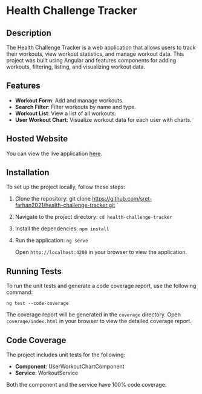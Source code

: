 # Health Challenge Tracker

## Description

The Health Challenge Tracker is a web application that allows users to track their workouts, view workout statistics, and manage workout data. This project was built using Angular and features components for adding workouts, filtering, listing, and visualizing workout data.

## Features

- **Workout Form**: Add and manage workouts.
- **Search Filter**: Filter workouts by name and type.
- **Workout List**: View a list of all workouts.
- **User Workout Chart**: Visualize workout data for each user with charts.

## Hosted Website

You can view the live application [here](https://health-challenge-tracker-v1-seven.vercel.app/).

## Installation

To set up the project locally, follow these steps:

1. Clone the repository:
   git clone https://github.com/sret-farhan2021/health-challenge-tracker.git `

2.  Navigate to the project directory:
    `cd health-challenge-tracker`

2.  Install the dependencies:
    `npm install`

3.  Run the application:
    `ng serve`

    Open `http://localhost:4200` in your browser to view the application.

Running Tests
-------------

To run the unit tests and generate a code coverage report, use the following command:

`ng test --code-coverage`

The coverage report will be generated in the `coverage` directory. Open `coverage/index.html` in your browser to view the detailed coverage report.

Code Coverage
-------------

The project includes unit tests for the following:

-   **Component**: UserWorkoutChartComponent
-   **Service**: WorkoutService

Both the component and the service have 100% code coverage.
